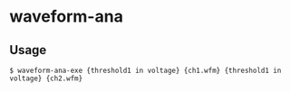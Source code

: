 # waveform-ana

## Usage
```
$ waveform-ana-exe {threshold1 in voltage} {ch1.wfm} {threshold1 in voltage} {ch2.wfm}
```
